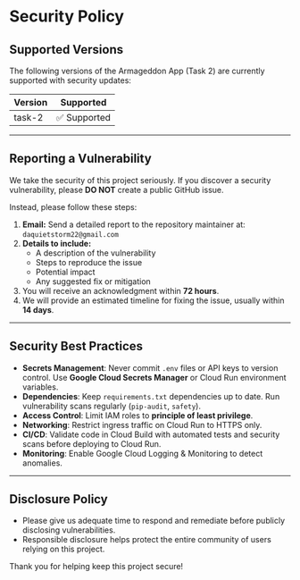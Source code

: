 # Security Policy

## Supported Versions

The following versions of the Armageddon App (Task 2) are currently supported with security updates:

| Version   | Supported          |
|-----------|--------------------|
| task-2    | ✅ Supported       |

---

## Reporting a Vulnerability

We take the security of this project seriously. If you discover a security vulnerability, please **DO NOT** create a public GitHub issue.

Instead, please follow these steps:

1. **Email:** Send a detailed report to the repository maintainer at: `daquietstorm22@gmail.com`
2. **Details to include:**
   - A description of the vulnerability
   - Steps to reproduce the issue
   - Potential impact
   - Any suggested fix or mitigation
3. You will receive an acknowledgment within **72 hours**.
4. We will provide an estimated timeline for fixing the issue, usually within **14 days**.

---

## Security Best Practices

- **Secrets Management**: Never commit `.env` files or API keys to version control. Use **Google Cloud Secrets Manager** or Cloud Run environment variables.  
- **Dependencies**: Keep `requirements.txt` dependencies up to date. Run vulnerability scans regularly (`pip-audit`, `safety`).  
- **Access Control**: Limit IAM roles to **principle of least privilege**.  
- **Networking**: Restrict ingress traffic on Cloud Run to HTTPS only.  
- **CI/CD**: Validate code in Cloud Build with automated tests and security scans before deploying to Cloud Run.  
- **Monitoring**: Enable Google Cloud Logging & Monitoring to detect anomalies.  

---

## Disclosure Policy

- Please give us adequate time to respond and remediate before publicly disclosing vulnerabilities.
- Responsible disclosure helps protect the entire community of users relying on this project.

Thank you for helping keep this project secure!  
